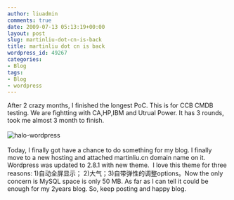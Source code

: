 ```yaml
---
author: liuadmin
comments: true
date: 2009-07-13 05:13:19+00:00
layout: post
slug: martinliu-dot-cn-is-back
title: martinliu dot cn is back
wordpress_id: 49267
categories:
- Blog
tags:
- Blog
- wordpress
---
```


After 2 crazy months, I finished the longest PoC. This is for CCB CMDB testing. We are fightting with CA,HP,IBM and Utrual Power. It has 3 rounds, took me almost 3 month to finish.<br /><br />![halo-wordpress](http://cdn1.martinliu.cn/wp-content/uploads/266/26670/2009/07/halo-wordpress.jpg)<br /><br />Today, I finally got have a chance to do something for my blog. I finally move to a new hosting and attached martinliu.cn domain name on it. Wordpress was updated to 2.8.1 with new theme.  I love this theme for three reasons: 1)自动全屏显示； 2)大气；3)自带弹性的调整options。Now the only concern is MySQL space is only 50 MB. As far as I can tell it could be enough for my 2years blog. So, keep posting and happy blog.
